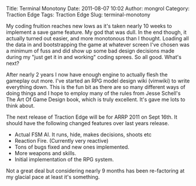 Title: Terminal Monotony
Date: 2011-08-07 10:02
Author: mongrol
Category: Traction Edge
Tags: Traction Edge
Slug: terminal-monotony

My coding fruition reaches new lows as it's taken nearly 10 weeks to
implement a save game feature. My god that was dull. In the end though,
it actually turned out easier, and more monotonous than I thought.
Loading all the data in and bootstrapping the game at whatever screen
I've chosen was a minimum of fuss and did show up some bad design
decisions made during my "just get it in and working" coding sprees. So
all good. What's next?

After nearly 2 years I now have enough engine to actually flesh the
gameplay out more. I've started an RPG model design wiki (vimwiki) to
write everything down. This is the fun bit as there are so many
different ways of doing things and I hope to employ many of the rules
from Jesse Schell's The Art Of Game Design book, which is truly
excellent. It's gave me lots to think about.

The next release of Traction Edge will be for ARRP 2011 on Sept 16th. It
should have the following changed features over last years release.

-   Actual FSM AI. It runs, hide, makes decisions, shoots etc
-   Reaction Fire. (Currently very reactive)
-   Tons of bugs fixed and new ones implemented.
-   More weapons and skills.
-   Initial implementation of the RPG system.

Not a great deal but considering nearly 9 months has been re-factoring
at my glacial pace at least it's something.
